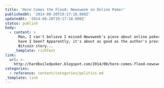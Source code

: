 ```yaml
---
title: 'Here Comes the Flood: Newsweek on Online Poker'
publishedAt: '2014-08-20T19:17:18.000Z'
updatedAt: '2014-08-20T19:17:18.000Z'
status: publish
body:
  - content: >
      Man, I can't believe I missed Newsweek's piece about online poker. Where
      have I been? Apparently, it's about as good as the author's previous
      Bitcoin story...
    _template: richText
link:
  url: >-
    http://hardboiledpoker.blogspot.com/2014/08/here-comes-flood-newsweek-on-online.html
categories:
  - reference: content/categories/politics.md
_template: link
---
```



